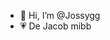 - 🎪 Hi, I’m @Jossygg
- 💗 De Jacob mibb 

<!---
Jossygg/Jossygg is a ✨ special ✨ repository because its `README.md` (this file) appears on your GitHub profile.
You can click the Preview link to take a look at your changes.
--->
